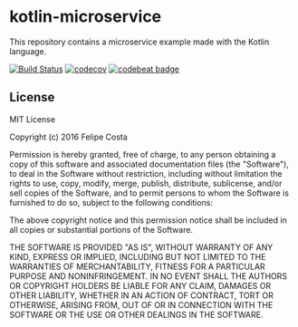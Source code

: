 # kotlin-microservice

This repository contains a microservice example made with the Kotlin language.

[![Build Status](https://travis-ci.org/fcostaa/kotlin-microservice.svg?branch=master)](https://travis-ci.org/fcostaa/kotlin-microservice) [![codecov](https://codecov.io/gh/fcostaa/kotlin-microservice/branch/master/graph/badge.svg)](https://codecov.io/gh/fcostaa/kotlin-microservice) [![codebeat badge](https://codebeat.co/badges/b5a0014a-b81f-4124-ab46-3e1a7197e4dd)](https://codebeat.co/projects/github-com-fcostaa-kotlin-microservice-master)

License
-------

  MIT License
  
  Copyright (c) 2016 Felipe Costa
  
  Permission is hereby granted, free of charge, to any person obtaining a copy
  of this software and associated documentation files (the "Software"), to deal
  in the Software without restriction, including without limitation the rights
  to use, copy, modify, merge, publish, distribute, sublicense, and/or sell
  copies of the Software, and to permit persons to whom the Software is
  furnished to do so, subject to the following conditions:
  
  The above copyright notice and this permission notice shall be included in all
  copies or substantial portions of the Software.
  
  THE SOFTWARE IS PROVIDED "AS IS", WITHOUT WARRANTY OF ANY KIND, EXPRESS OR
  IMPLIED, INCLUDING BUT NOT LIMITED TO THE WARRANTIES OF MERCHANTABILITY,
  FITNESS FOR A PARTICULAR PURPOSE AND NONINFRINGEMENT. IN NO EVENT SHALL THE
  AUTHORS OR COPYRIGHT HOLDERS BE LIABLE FOR ANY CLAIM, DAMAGES OR OTHER
  LIABILITY, WHETHER IN AN ACTION OF CONTRACT, TORT OR OTHERWISE, ARISING FROM,
  OUT OF OR IN CONNECTION WITH THE SOFTWARE OR THE USE OR OTHER DEALINGS IN THE
  SOFTWARE.
